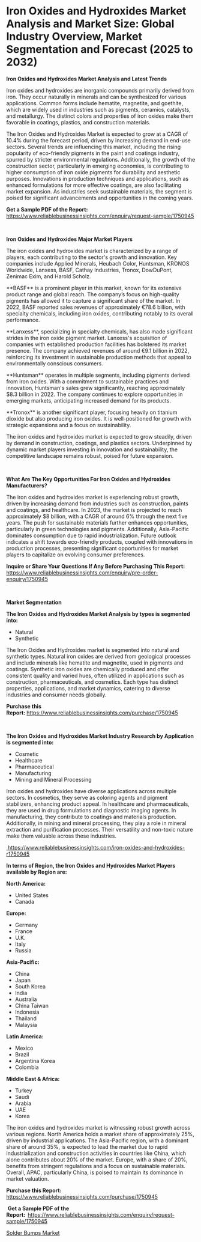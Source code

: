 <p><h1>Iron Oxides and Hydroxides Market Analysis and Market Size: Global Industry Overview, Market Segmentation and Forecast (2025 to 2032)</h1></p><p><strong>Iron Oxides and Hydroxides Market Analysis and Latest Trends</strong></p>
<p><p>Iron oxides and hydroxides are inorganic compounds primarily derived from iron. They occur naturally in minerals and can be synthesized for various applications. Common forms include hematite, magnetite, and goethite, which are widely used in industries such as pigments, ceramics, catalysts, and metallurgy. The distinct colors and properties of iron oxides make them favorable in coatings, plastics, and construction materials.</p><p>The Iron Oxides and Hydroxides Market is expected to grow at a CAGR of 10.4% during the forecast period, driven by increasing demand in end-use sectors. Several trends are influencing this market, including the rising popularity of eco-friendly pigments in the paint and coatings industry, spurred by stricter environmental regulations. Additionally, the growth of the construction sector, particularly in emerging economies, is contributing to higher consumption of iron oxide pigments for durability and aesthetic purposes. Innovations in production techniques and applications, such as enhanced formulations for more effective coatings, are also facilitating market expansion. As industries seek sustainable materials, the segment is poised for significant advancements and opportunities in the coming years.</p></p>
<p><strong>Get a Sample PDF of the Report:&nbsp;</strong> <a href="https://www.reliablebusinessinsights.com/enquiry/request-sample/1750945?utm_campaign=3000&utm_medium=2&utm_source=Github&utm_content=ia&utm_term=01042025&utm_id=iron-oxides-and-hydroxides">https://www.reliablebusinessinsights.com/enquiry/request-sample/1750945</a></p>
<p>&nbsp;</p>
<p><strong>Iron Oxides and Hydroxides Major Market Players</strong></p>
<p><p>The iron oxides and hydroxides market is characterized by a range of players, each contributing to the sector's growth and innovation. Key companies include Applied Minerals, Heubach Color, Huntsman, KRONOS Worldwide, Lanxess, BASF, Cathay Industries, Tronox, DowDuPont, Zenimac Exim, and Harold Scholz.</p><p>**BASF** is a prominent player in this market, known for its extensive product range and global reach. The company’s focus on high-quality pigments has allowed it to capture a significant share of the market. In 2022, BASF reported sales revenues of approximately €78.6 billion, with specialty chemicals, including iron oxides, contributing notably to its overall performance.</p><p>**Lanxess**, specializing in specialty chemicals, has also made significant strides in the iron oxide pigment market. Lanxess's acquisition of companies with established production facilities has bolstered its market presence. The company achieved revenues of around €9.1 billion in 2022, reinforcing its investment in sustainable production methods that appeal to environmentally conscious consumers.</p><p>**Huntsman** operates in multiple segments, including pigments derived from iron oxides. With a commitment to sustainable practices and innovation, Huntsman's sales grew significantly, reaching approximately $8.3 billion in 2022. The company continues to explore opportunities in emerging markets, anticipating increased demand for its products.</p><p>**Tronox** is another significant player, focusing heavily on titanium dioxide but also producing iron oxides. It is well-positioned for growth with strategic expansions and a focus on sustainability.</p><p>The iron oxides and hydroxides market is expected to grow steadily, driven by demand in construction, coatings, and plastics sectors. Underpinned by dynamic market players investing in innovation and sustainability, the competitive landscape remains robust, poised for future expansion.</p></p>
<p>&nbsp;</p>
<p><strong>What Are The Key Opportunities For Iron Oxides and Hydroxides Manufacturers?</strong></p>
<p><p>The iron oxides and hydroxides market is experiencing robust growth, driven by increasing demand from industries such as construction, paints and coatings, and healthcare. In 2023, the market is projected to reach approximately $8 billion, with a CAGR of around 6% through the next five years. The push for sustainable materials further enhances opportunities, particularly in green technologies and pigments. Additionally, Asia-Pacific dominates consumption due to rapid industrialization. Future outlook indicates a shift towards eco-friendly products, coupled with innovations in production processes, presenting significant opportunities for market players to capitalize on evolving consumer preferences.</p></p>
<p><strong>Inquire or Share Your Questions If Any Before Purchasing This Report:</strong> <a href="https://www.reliablebusinessinsights.com/enquiry/pre-order-enquiry/1750945?utm_campaign=3000&utm_medium=2&utm_source=Github&utm_content=ia&utm_term=01042025&utm_id=iron-oxides-and-hydroxides">https://www.reliablebusinessinsights.com/enquiry/pre-order-enquiry/1750945</a></p>
<p>&nbsp;</p>
<p><strong>Market Segmentation</strong></p>
<p><strong>The Iron Oxides and Hydroxides Market Analysis by types is segmented into:</strong></p>
<p><ul><li>Natural</li><li>Synthetic</li></ul></p>
<p><p>The Iron Oxides and Hydroxides market is segmented into natural and synthetic types. Natural iron oxides are derived from geological processes and include minerals like hematite and magnetite, used in pigments and coatings. Synthetic iron oxides are chemically produced and offer consistent quality and varied hues, often utilized in applications such as construction, pharmaceuticals, and cosmetics. Each type has distinct properties, applications, and market dynamics, catering to diverse industries and consumer needs globally.</p></p>
<p><strong>Purchase this Report:&nbsp;</strong><a href="https://www.reliablebusinessinsights.com/purchase/1750945?utm_campaign=3000&utm_medium=2&utm_source=Github&utm_content=ia&utm_term=01042025&utm_id=iron-oxides-and-hydroxides">https://www.reliablebusinessinsights.com/purchase/1750945</a></p>
<p>&nbsp;</p>
<p><strong>The Iron Oxides and Hydroxides Market Industry Research by Application is segmented into:</strong></p>
<p><ul><li>Cosmetic</li><li>Healthcare</li><li>Pharmaceutical</li><li>Manufacturing</li><li>Mining and Mineral Processing</li></ul></p>
<p><p>Iron oxides and hydroxides have diverse applications across multiple sectors. In cosmetics, they serve as coloring agents and pigment stabilizers, enhancing product appeal. In healthcare and pharmaceuticals, they are used in drug formulations and diagnostic imaging agents. In manufacturing, they contribute to coatings and materials production. Additionally, in mining and mineral processing, they play a role in mineral extraction and purification processes. Their versatility and non-toxic nature make them valuable across these industries.</p></p>
<p><a href="https://www.reliablebusinessinsights.com/iron-oxides-and-hydroxides-r1750945?utm_campaign=3000&utm_medium=2&utm_source=Github&utm_content=ia&utm_term=01042025&utm_id=iron-oxides-and-hydroxides">&nbsp;https://www.reliablebusinessinsights.com/iron-oxides-and-hydroxides-r1750945</a></p>
<p><strong>In terms of Region, the Iron Oxides and Hydroxides Market Players available by Region are:</strong></p>
<p>
    <p> <strong> North America: </strong>
        <ul>
            <li>United States</li>
            <li>Canada</li>
        </ul>
        </p> 
    <p> <strong> Europe: </strong>
        <ul>
            <li>Germany</li>
            <li>France</li>
            <li>U.K.</li>
            <li>Italy</li>
            <li>Russia</li>
        </ul>
        </p> 
    <p> <strong> Asia-Pacific: </strong>
        <ul>
            <li>China</li>
            <li>Japan</li>
            <li>South Korea</li>
            <li>India</li>
            <li>Australia</li>
            <li>China Taiwan</li>
            <li>Indonesia</li>
            <li>Thailand</li>
            <li>Malaysia</li>
        </ul>
        </p> 
    <p> <strong> Latin America: </strong>
        <ul>
            <li>Mexico</li>
            <li>Brazil</li>
            <li>Argentina Korea</li>
            <li>Colombia</li>
        </ul>
        </p> 
    <p> <strong> Middle East & Africa: </strong>
        <ul>
            <li>Turkey</li>
            <li>Saudi</li>
            <li>Arabia</li>
            <li>UAE</li>
            <li>Korea</li>
        </ul>
    </p>
    </p>
<p><p>The iron oxides and hydroxides market is witnessing robust growth across various regions. North America holds a market share of approximately 25%, driven by industrial applications. The Asia-Pacific region, with a dominant share of around 35%, is expected to lead the market due to rapid industrialization and construction activities in countries like China, which alone contributes about 20% of the market. Europe, with a share of 20%, benefits from stringent regulations and a focus on sustainable materials. Overall, APAC, particularly China, is poised to maintain its dominance in market valuation.</p></p>
<p><strong>Purchase this Report: </strong><a href="https://www.reliablebusinessinsights.com/purchase/1750945?utm_campaign=3000&utm_medium=2&utm_source=Github&utm_content=ia&utm_term=01042025&utm_id=iron-oxides-and-hydroxides">https://www.reliablebusinessinsights.com/purchase/1750945</a></p>
<p>&nbsp;<strong>Get a Sample PDF of the Report:&nbsp;&nbsp;</strong><a href="https://www.reliablebusinessinsights.com/enquiry/request-sample/1750945?utm_campaign=3000&utm_medium=2&utm_source=Github&utm_content=ia&utm_term=01042025&utm_id=iron-oxides-and-hydroxides">https://www.reliablebusinessinsights.com/enquiry/request-sample/1750945</a></p>
<p><strong></strong></p>
<p><p><a href="https://github.com/ajayanhaizan/Market-Research-Report-List-1/blob/main/solder-bumps-market.md?utm_campaign=3000&utm_medium=2&utm_source=Github&utm_content=ia&utm_term=01042025&utm_id=iron-oxides-and-hydroxides">Solder Bumps Market</a></p></p>